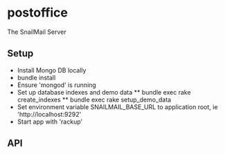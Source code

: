 postoffice
=============

The SnailMail Server

## Setup

* Install Mongo DB locally
* bundle install
* Ensure 'mongod' is running
* Set up database indexes and demo data
** bundle exec rake create_indexes
** bundle exec rake setup_demo_data
* Set environment variable SNAILMAIL_BASE_URL to application root, ie 'http://localhost:9292'
* Start app with 'rackup'

## API
